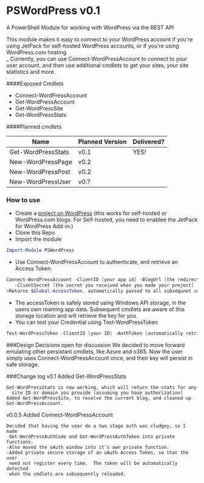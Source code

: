 # PSWordPress v0.1
A PowerShell Module for working with WordPress via the REST API

This module makes it easy to connect to your WordPress account if you're using JetPack for self-hosted WordPress accounts, or if you're using WordPress.com hosting.  
   _
Currently, you can use Connect-WordPressAccount to connect to your user account, and then use additional cmdlets to get your sites, your site statistics and more.

####Exposed Cmdlets

* Connect-WordPressAccount
* Get-WordPressAccount
* Get-WordPressSite
* Get-WordPressStats

####Planned cmdlets

Name  | Planned Version | Delivered?
------------- | ------------- | --- 
Get-WordPressStats | v0.1 | YES!
New-WordPressPage | v0.2
New-WordPressPost | v0.2
New-WordPressUser | v0.?


### How to use

* Create a [project on WordPress](https://developer.wordpress.com/apps/) (this works for self-hosted or WordPress.com blogs.  For Self-hosted, you need to enablee the JetPack for WordPress Add-in.)
* Clone this Repo
* Import the module
```PowerShell
Import-Module PSWordPress
```
* Use Connect-WordPressAccount to authenticate, and retrieve an Access Token.  
```PowerShell
Connect-WordPressAccount -ClientID [your app id] -BlogUrl [the redirect URL you specified]
   -ClientSecret [the secret you received when you made your project]
>Returns $Global:AccessToken, automatically passed to all subsequnet cmdlets
```
* The accessToken is safely stored using Windows API storage, in the users own roaming app data.  Subsequent cmdlets are aware of this storage location and will retrieve the key for you.
* You can test your Credential using Test-WordPressToken
```PowerShell
Test-WordPressToken -ClientID [your ID] -AuthToken [automatically retrieved if exists]
```

###Design Decisions open for discussion
We decided to move forward emulating other persistant cmdlets, like Azure and o365.  Now the user simply uses Connect-WordPressAccount once, and their key will persist in safe storage.

###Change log
v0.1 Added Get-WordPressStats

    Get-WordPressStats is now working, which will return the stats for any 
      site ID or domain you provide (assuming you have authorization)
    Added Get-WordPressSite, to resolve the current blog, and cleaned up Get-WordPressAccount.

v0.0.5 Added Connect-WordPressAccount

    Decided that having the user do a two stage auth was cludgey, so I made
     Get-WordPressAuthCode and Get-WordPressAuthToken into private functions.
    -Also moved the oAuth window into it's own private function.
    -Added private secure storage of an oAuth Access Token, so that the user
     need not register every time.  The token will be automatically detected
     when the cmdlets are subsequently reloaded.
